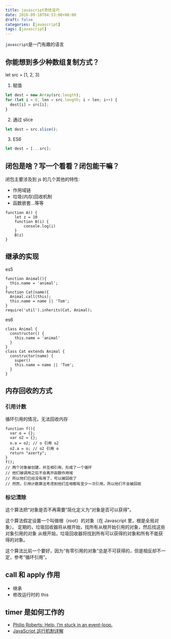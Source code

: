 ```yaml
---
title: javascript奇技淫巧
date: 2016-09-10T04:53:00+08:00
draft: false
categories: [javascript]
tags: [javascript]
---
```


`javascript`是一门有趣的语言

## 你能想到多少种数组复制方式？

let src = [1, 2, 3]

1. 赋值

```javascript
let dest = new Array(src.length);
for (let i = 0, len = src.length; i < len; i++) {
  dest[i] = src[i];
}
```

2. 通过 slice

```javascript
let dest = src.slice();
```

3. ES6

```javascript
let dest = [...src];
```

## 闭包是啥？写一个看看？闭包能干嘛？

闭包主要涉及到 js 的几个其他的特性:

- 作用域链
- 垃圾(内存)回收机制
- 函数嵌套...等等

```
function A() {
    let z = 10
    function B(i) {
        console.log(i)
    }
    B(z)
}
```

## 继承的实现

es5

```
function Animal(){
  this.name = 'animal';
}
function Cat(name){
  Animal.call(this);
  this.name = name || 'Tom';
}
require('util').inherits(Cat, Animal);
```

es6

```
class Animal {
  constructor() {
    this.name = 'animal'
  }
}
class Cat extends Animal {
  constructor(name) {
    super()
    this.name = name || 'Tom';
  }
}
```

## 内存回收的方式

### 引用计数

循环引用的情况，无法回收内存

```
function f(){
  var o = {};
  var o2 = {};
  o.a = o2; // o 引用 o2
  o2.a = o; // o2 引用 o
  return "azerty";
}
f();
// 两个对象被创建，并互相引用，形成了一个循环
// 他们被调用之后不会离开函数作用域
// 所以他们已经没有用了，可以被回收了
// 然而，引用计数算法考虑到他们互相都有至少一次引用，所以他们不会被回收
```

### 标记清除

这个算法把“对象是否不再需要”简化定义为“对象是否可以获得”。

这个算法假定设置一个叫做根（root）的对象（在 Javascript 里，根是全局对象）。
定期的，垃圾回收器将从根开始，找所有从根开始引用的对象，然后找这些对象引用的对象
从根开始，垃圾回收器将找到所有可以获得的对象和所有不能获得的对象。

这个算法比前一个要好，因为“有零引用的对象”总是不可获得的，但是相反却不一定，参考“循环引用”。

## call 和 apply 作用

- 继承
- 修改运行时的 this

## timer 是如何工作的

- [Philip Roberts: Help, I’m stuck in an event-loop.](https://vimeo.com/96425312)
- [JavaScript 运行机制详解](http://www.ruanyifeng.com/blog/2014/10/event-loop.html)
